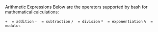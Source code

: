Arithmetic Expressions
Below are the operators supported by bash for mathematical calculations:


`+	= addition`
`-	= subtraction`
`/	= division`
`*	= exponentiation`
`%	= modulus`
